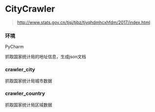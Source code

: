 # CityCrawler
> http://www.stats.gov.cn/tjsj/tjbz/tjyqhdmhcxhfdm/2017/index.html

### 环境
PyCharm

抓取国家统计局的地址信息，生成json文档

### crawler_city
抓取国家统计局城市数据

### crawler_country
抓取国家统计局区域数据
